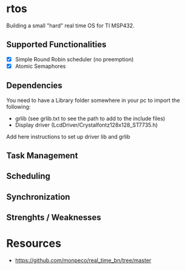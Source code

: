 # rtos
Building a small "hard" real time OS for TI MSP432.

## Supported Functionalities
- [x] Simple Round Robin scheduler (no preemption)
- [x] Atomic Semaphores

## Dependencies
You need to have a Library folder somewhere in your pc to import the following:
- grlib (see grlib.txt to see the path to add to the include files)
- Display driver (LcdDriver/Crystalfontz128x128_ST7735.h)

Add here instructions to set up driver lib and grlib 

## Task Management

## Scheduling

## Synchronization

## Strenghts / Weaknesses

# Resources
- https://github.com/monpeco/real_time_bn/tree/master
